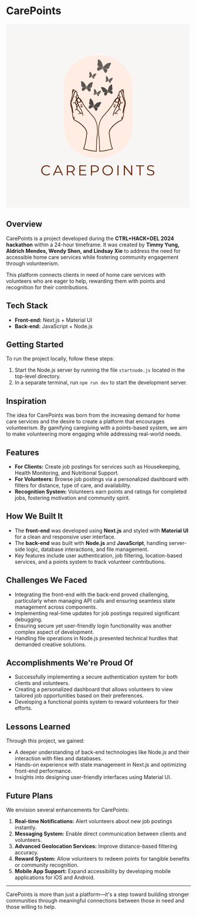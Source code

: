 # CarePoints
![CarePoints Logo](public/logo.png)
## Overview
CarePoints is a project developed during the **CTRL+HACK+DEL 2024 hackathon** within a 24-hour timeframe. It was created by **Timmy Yung, Aldrich Mendes, Wendy Shen, and Lindsay Xie** to address the need for accessible home care services while fostering community engagement through volunteerism. 

This platform connects clients in need of home care services with volunteers who are eager to help, rewarding them with points and recognition for their contributions.

## Tech Stack
- **Front-end:** Next.js + Material UI
- **Back-end:** JavaScript + Node.js

## Getting Started
To run the project locally, follow these steps:
1. Start the Node.js server by running the file `startnode.js` located in the top-level directory.
2. In a separate terminal, run `npm run dev` to start the development server.

## Inspiration
The idea for CarePoints was born from the increasing demand for home care services and the desire to create a platform that encourages volunteerism. By gamifying caregiving with a points-based system, we aim to make volunteering more engaging while addressing real-world needs.

## Features
- **For Clients:** Create job postings for services such as Housekeeping, Health Monitoring, and Nutritional Support.
- **For Volunteers:** Browse job postings via a personalized dashboard with filters for distance, type of care, and availability.
- **Recognition System:** Volunteers earn points and ratings for completed jobs, fostering motivation and community spirit.

## How We Built It
- The **front-end** was developed using **Next.js** and styled with **Material UI** for a clean and responsive user interface.
- The **back-end** was built with **Node.js** and **JavaScript**, handling server-side logic, database interactions, and file management.
- Key features include user authentication, job filtering, location-based services, and a points system to track volunteer contributions.

## Challenges We Faced
- Integrating the front-end with the back-end proved challenging, particularly when managing API calls and ensuring seamless state management across components.
- Implementing real-time updates for job postings required significant debugging.
- Ensuring secure yet user-friendly login functionality was another complex aspect of development.
- Handling file operations in Node.js presented technical hurdles that demanded creative solutions.

## Accomplishments We're Proud Of
- Successfully implementing a secure authentication system for both clients and volunteers.
- Creating a personalized dashboard that allows volunteers to view tailored job opportunities based on their preferences.
- Developing a functional points system to reward volunteers for their efforts.

## Lessons Learned
Through this project, we gained:
- A deeper understanding of back-end technologies like Node.js and their interaction with files and databases.
- Hands-on experience with state management in Next.js and optimizing front-end performance.
- Insights into designing user-friendly interfaces using Material UI.

## Future Plans
We envision several enhancements for CarePoints:
1. **Real-time Notifications:** Alert volunteers about new job postings instantly.
2. **Messaging System:** Enable direct communication between clients and volunteers.
3. **Advanced Geolocation Services:** Improve distance-based filtering accuracy.
4. **Reward System:** Allow volunteers to redeem points for tangible benefits or community recognition.
5. **Mobile App Support:** Expand accessibility by developing mobile applications for iOS and Android.

---

CarePoints is more than just a platform—it's a step toward building stronger communities through meaningful connections between those in need and those willing to help.
